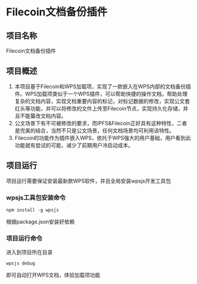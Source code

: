 # Filecoin文档备份插件

## 项目名称

Filecoin文档备份插件

## 项目概述

1. 本项目基于Filecoin和WPS加载项，实现了一款嵌入在WPS内部的文档备份插件。WPS加载项类似于一个WPS插件，可以帮助快捷的操作文档，帮助处理复杂的文档内容，实现文档重要内容的标记，对标记数据的修改，实现公文套红头等功能，并可以将修改的文件上传至Filecoin节点，实现持久化存储，并且不能纂改文档内容。
2. 公文场景下有不可被修改的要求，而IPFS&Filecoin正好具有这种特性，二者是完美的结合，当然不只是公文场景，任何文档场景均可利用该特性。
3. Filecoin的功能作为插件嵌入WPS，依托于WPS强大的用户基础，用户看到此功能就有尝试的可能，减少了前期用户冷启动成本。


## 项目运行

项目运行需要保证安装最新款WPS软件，并且全局安装wpsjs开发工具包

### wpsjs工具包安装命令
```
npm install -g wpsjs
```
根据package.json安装好依赖

### 项目运行命令

进入到项目所在目录

```
wpsjs debug
```

即可自动打开WPS文档，体验加载项功能
